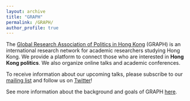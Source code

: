 ```yaml
---
layout: archive
title: "GRAPH"
permalink: /GRAPH/
author_profile: true
---
```


The [Global Research Association of Politics in Hong Kong](https://graph-hk.github.io/web) (GRAPH) is an international research network for academic researchers studying Hong Kong. We provide a platform to connect those who are interested in **Hong Kong politics**. We also organize online talks and academic conferences.

To receive information about our upcoming talks, please subscribe to our [mailing list](https://forms.gle/L85raaDrjX3suitM9) and follow us on [Twitter](https://twitter.com/GRAPHhk)!

See more information about the background and goals of GRAPH [here](https://graph-hk.github.io/web/about).
